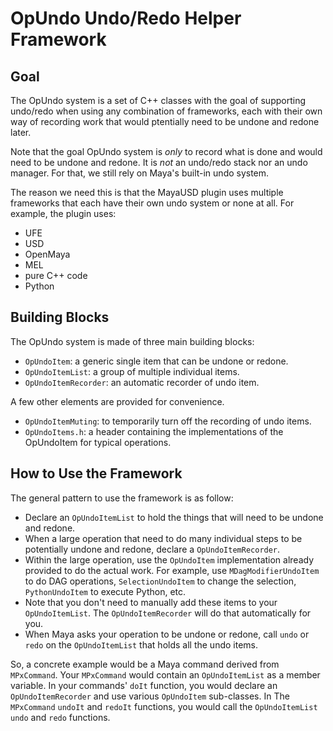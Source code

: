 # OpUndo Undo/Redo Helper Framework

## Goal

The OpUndo system is a set of C++ classes with the goal of supporting undo/redo
when using any combination of frameworks, each with their own way of recording
work that would ptentially need to be undone and redone later.

Note that the goal OpUndo system is *only* to record what is done and would need
to be undone and redone. It is *not* an undo/redo stack nor an undo manager.
For that, we still rely on Maya's built-in undo system.

The reason we need this is that the MayaUSD plugin uses multiple frameworks that
each have their own undo system or none at all. For example, the plugin uses:

- UFE
- USD
- OpenMaya
- MEL
- pure C++ code
- Python


## Building Blocks

The OpUndo system is made of three main building blocks:
- `OpUndoItem`: a generic single item that can be undone or redone.
- `OpUndoItemList`: a group of multiple individual items.
- `OpUndoItemRecorder`: an automatic recorder of undo item.

A few other elements are provided for convenience.
- `OpUndoItemMuting`: to temporarily turn off the recording of undo items.
- `OpUndoItems.h`: a header containing the implementations of the OpUndoItem
                   for typical operations.

## How to Use the Framework

The general pattern to use the framework is as follow:
- Declare an `OpUndoItemList` to hold the things that will need to be undone
  and redone.
- When a large operation that need to do many individual steps to be potentially
  undone and redone, declare a `OpUndoItemRecorder`.
- Within the large operation, use the `OpUndoItem` implementation already provided
  to do the actual work. For example, use `MDagModifierUndoItem` to do DAG operations,
  `SelectionUndoItem` to change the selection, `PythonUndoItem` to execute Python, etc.
- Note that you don't need to manually add these items to your `OpUndoItemList`. The
  `OpUndoItemRecorder` will do that automatically for you.
- When Maya asks your operation to be undone or redone, call `undo` or `redo` on the
  `OpUndoItemList` that holds all the undo items.

So, a concrete example would be a Maya command derived from `MPxCommand`. Your
`MPxCommand` would contain an `OpUndoItemList` as a member variable. In your
commands' `doIt` function, you would declare an `OpUndoItemRecorder` and use
various `OpUndoItem` sub-classes. In The `MPxCommand` `undoIt` and `redoIt`
functions, you would call the `OpUndoItemList` `undo` and `redo` functions.
